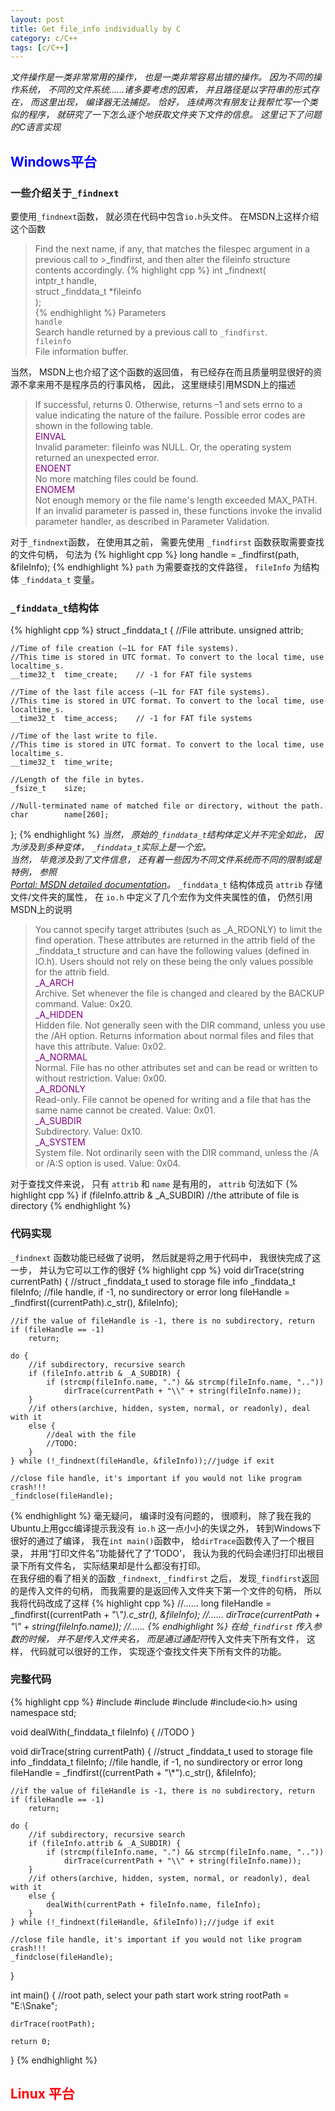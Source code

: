 ```yaml
---
layout: post
title: Get file_info individually by C
category: c/C++
tags: [c/C++]
---
```


*文件操作是一类非常常用的操作， 也是一类非常容易出错的操作。 因为不同的操作系统， 不同的文件系统……诸多要考虑的因素， 并且路径是以字符串的形式存在， 而这里出现， 编译器无法捕捉。 恰好， 连续两次有朋友让我帮忙写一个类似的程序， 就研究了一下怎么逐个地获取文件夹下文件的信息。 这里记下了问题的C语言实现*   

## <font color="blue">Windows平台</font>
### 一些介绍关于`_findnext`
要使用`_findnext`函数， 就必须在代码中包含`io.h`头文件。 在MSDN上这样介绍这个函数
> Find the next name, if any, that matches the filespec argument in a previous call to >_findfirst, and then alter the fileinfo structure contents accordingly.
>{% highlight cpp %}
>int _findnext(  
>   intptr_t handle,  
>   struct _finddata_t *fileinfo   
>);  
>{% endhighlight %}
>Parameters  	
>`handle`  	
>Search handle returned by a previous call to `_findfirst`.  	
>`fileinfo`  	
>File information buffer.  	  	

当然， MSDN上也介绍了这个函数的返回值， 有已经存在而且质量明显很好的资源不拿来用不是程序员的行事风格， 因此， 这里继续引用MSDN上的描述
>If successful, returns 0. Otherwise, returns –1 and sets errno to a value indicating the nature of the failure. Possible error codes are shown in the following table.  	
<font color="purple">EINVAL</font>  	
Invalid parameter: fileinfo was NULL. Or, the operating system returned an unexpected error.  
<font color="purple">ENOENT</font>  
No more matching files could be found.  
<font color="purple">ENOMEM</font>  
Not enough memory or the file name's length exceeded MAX_PATH.  
If an invalid parameter is passed in, these functions invoke the invalid parameter handler, as described in Parameter Validation.  

对于`_findnext`函数， 在使用其之前， 需要先使用 `_findfirst` 函数获取需要查找的文件句柄， 句法为
{% highlight cpp %}
long handle = _findfirst(path, &fileInfo);
{% endhighlight %}
`path` 为需要查找的文件路径， `fileInfo` 为结构体 `_finddata_t` 变量。

### `_finddata_t`结构体
{% highlight cpp %}
struct _finddata_t
{
	//File attribute.
    unsigned    attrib;

	//Time of file creation (–1L for FAT file systems).
	//This time is stored in UTC format. To convert to the local time, use localtime_s.
    __time32_t  time_create;    // -1 for FAT file systems

	//Time of the last file access (–1L for FAT file systems).
	//This time is stored in UTC format. To convert to the local time, use localtime_s.
    __time32_t  time_access;    // -1 for FAT file systems

	//Time of the last write to file.
	//This time is stored in UTC format. To convert to the local time, use localtime_s.
    __time32_t  time_write;

	//Length of the file in bytes.
    _fsize_t    size;

	//Null-terminated name of matched file or directory, without the path.
    char        name[260];
};
{% endhighlight %}
*当然， 原始的`_finddata_t`结构体定义并不完全如此， 因为涉及到多种变体， `_finddata_t`实际上是一个宏。  
当然， 毕竟涉及到了文件信息， 还有着一些因为不同文件系统而不同的限制或是特例， 参照  
[Portal: MSDN detailed documentation](https://msdn.microsoft.com/en-us/library/kda16keh.aspx)。*
`_finddata_t` 结构体成员 `attrib` 存储文件/文件夹的属性， 在 `io.h` 中定义了几个宏作为文件夹属性的值， 仍然引用MSDN上的说明
>You cannot specify target attributes (such as _A_RDONLY) to limit the find operation. These attributes are returned in the attrib field of the _finddata_t structure and can have the following values (defined in IO.h). Users should not rely on these being the only values possible for the attrib field.  
<font color="purple">_A_ARCH</font>  
Archive. Set whenever the file is changed and cleared by the BACKUP command. Value: 0x20.  
<font color="purple">_A_HIDDEN</font>  
Hidden file. Not generally seen with the DIR command, unless you use the /AH option. Returns information about normal files and files that have this attribute. Value: 0x02.  
<font color="purple">_A_NORMAL</font>  
Normal. File has no other attributes set and can be read or written to without restriction. Value: 0x00.  
<font color="purple">_A_RDONLY</font>  
Read-only. File cannot be opened for writing and a file that has the same name cannot be created. Value: 0x01.  
<font color="purple">_A_SUBDIR</font>  
Subdirectory. Value: 0x10.  
<font color="purple">_A_SYSTEM</font>  
System file. Not ordinarily seen with the DIR command, unless the /A or /A:S option is used. Value: 0x04.    

对于查找文件来说， 只有 `attrib` 和 `name` 是有用的， `attrib` 句法如下
{% highlight cpp %}
if (fileInfo.attrib & _A_SUBDIR)
	//the attribute of file is directory
{% endhighlight %}
### 代码实现
`_findnext` 函数功能已经做了说明， 然后就是将之用于代码中， 我很快完成了这一步， 并认为它可以工作的很好
{% highlight cpp %}
void dirTrace(string currentPath) {
	//struct _finddata_t used to storage file info
	_finddata_t fileInfo;
	//file handle, if -1, no sundirectory or error
	long fileHandle = _findfirst((currentPath).c_str(), &fileInfo);

	//if the value of fileHandle is -1, there is no subdirectory, return
	if (fileHandle == -1)
		return;

	do {
		//if subdirectory, recursive search
		if (fileInfo.attrib & _A_SUBDIR) {
			if (strcmp(fileInfo.name, ".") && strcmp(fileInfo.name, ".."))
				dirTrace(currentPath + "\\" + string(fileInfo.name));
		}
		//if others(archive, hidden, system, normal, or readonly), deal with it
		else {
			//deal with the file
            //TODO:
		}
	} while (!_findnext(fileHandle, &fileInfo));//judge if exit

	//close file handle, it's important if you would not like program crash!!!
	_findclose(fileHandle);
{% endhighlight %}
毫无疑问， 编译时没有问题的， 很顺利， 除了我在我的Ubuntu上用gcc编译提示我没有 `io.h` 这一点小小的失误之外， 转到Windows下很好的通过了编译， 我在`int main()`函数中， 给`dirTrace`函数传入了一个根目录， 并用“打印文件名”功能替代了了‘TODO’， 我认为我的代码会递归打印出根目录下所有文件名， 实际结果却是什么都没有打印。  
在我仔细的看了相关的函数 `_findnext`, `_findfirst` 之后， 发现`_findfirst`返回的是传入文件的句柄， 而我需要的是返回传入文件夹下第一个文件的句柄， 所以我将代码改成了这样
{% highlight cpp %}
//......
long fileHandle = _findfirst((currentPath + "\\*").c_str(), &fileInfo);
//......
dirTrace(currentPath + "\\" + string(fileInfo.name));
//......
{% endhighlight %}
在给`_findfirst` 传入参数的时候， 并不是传入文件夹名， 而是通过通配符*传入文件夹下所有文件， 这样， 代码就可以很好的工作， 实现逐个查找文件夹下所有文件的功能。

### 完整代码
{% highlight cpp %}
#include<iostream>
#include<string>
#include<cstring>
#include<io.h>
using namespace std;

void dealWith(_finddata_t fileInfo) {
	//TODO
}

void dirTrace(string currentPath) {
	//struct _finddata_t used to storage file info
	_finddata_t fileInfo;
	//file handle, if -1, no sundirectory or error
	long fileHandle = _findfirst((currentPath + "\\*").c_str(), &fileInfo);

	//if the value of fileHandle is -1, there is no subdirectory, return
	if (fileHandle == -1)
		return;

	do {
		//if subdirectory, recursive search
		if (fileInfo.attrib & _A_SUBDIR) {
			if (strcmp(fileInfo.name, ".") && strcmp(fileInfo.name, ".."))
				dirTrace(currentPath + "\\" + string(fileInfo.name));
		}
		//if others(archive, hidden, system, normal, or readonly), deal with it
		else {
			dealWith(currentPath + fileInfo.name, fileInfo);
		}
	} while (!_findnext(fileHandle, &fileInfo));//judge if exit

	//close file handle, it's important if you would not like program crash!!!
	_findclose(fileHandle);
}

int main() {
	//root path, select your path start work
	string rootPath = "E:\\Snake";

	dirTrace(rootPath);

	return 0;
}
{% endhighlight %}

## <font color="red">Linux 平台</font>
